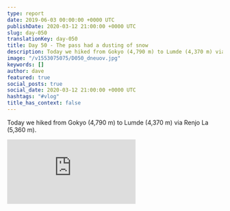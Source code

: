 ```yaml
---
type: report
date: 2019-06-03 00:00:00 +0000 UTC
publishDate: 2020-03-12 21:00:00 +0000 UTC
slug: day-050
translationKey: day-050
title: Day 50 - The pass had a dusting of snow
description: Today we hiked from Gokyo (4,790 m) to Lumde (4,370 m) via Renjo La (5,360 m).
image: "/v1553075075/D050_dneuov.jpg"
keywords: []
author: dave
featured: true
social_posts: true
social_date: 2020-03-12 21:00:00 +0000 UTC
hashtags: "#vlog"
title_has_context: false
---
```


Today we hiked from Gokyo (4,790 m) to Lumde (4,370 m) via Renjo La (5,360 m).

<iframe class="youtube75" src="https://www.youtube.com/embed/moo05ITrwBQ" frameborder="0" allow="accelerometer; autoplay; encrypted-media; gyroscope; picture-in-picture" allowfullscreen></iframe>

